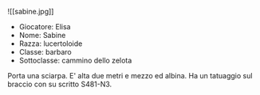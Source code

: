 ![[sabine.jpg]]

- Giocatore: Elisa
- Nome: Sabine
- Razza: lucertoloide
- Classe: barbaro 
- Sottoclasse: cammino dello zelota

Porta una sciarpa. E' alta due metri e mezzo ed albina.
Ha un tatuaggio sul braccio con su scritto S481-N3.